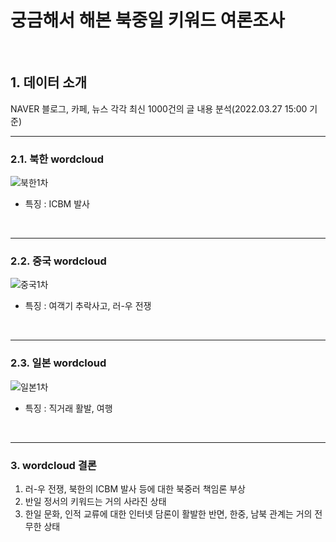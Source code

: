 # 궁금해서 해본 북중일 키워드 여론조사
<br/>

## **1. 데이터 소개**

NAVER 블로그, 카페, 뉴스 각각 최신 1000건의 글 내용 분석(2022.03.27 15:00 기준)


-------------------------------------------------------------
### **2.1. 북한 wordcloud**
![북한1차](https://user-images.githubusercontent.com/87745990/160325731-13eb911a-9889-4c52-9f99-979bf5210d1b.png)


- 특징 : ICBM 발사 


<br/>

-------------------------------------------------------------
### **2.2. 중국 wordcloud**
![중국1차](https://user-images.githubusercontent.com/87745990/160325683-59ddf5d9-342f-43ce-8861-fe923527e4f1.png)


- 특징 : 여객기 추락사고, 러-우 전쟁


<br/>


-------------------------------------------------------------
### **2.3. 일본 wordcloud**
![일본1차](https://user-images.githubusercontent.com/87745990/160325712-3999f76b-3df3-4476-8e88-a75994ba5ab5.png)


- 특징 : 직거래 활발, 여행


<br/>

-------------------------------------------------------------
### **3. wordcloud 결론**

1. 러-우 전쟁, 북한의 ICBM 발사 등에 대한 북중러 책임론 부상
2. 반일 정서의 키워드는 거의 사라진 상태 
3. 한일 문화, 인적 교류에 대한 인터넷 담론이 활발한 반면, 한중, 남북 관계는 거의 전무한 상태

